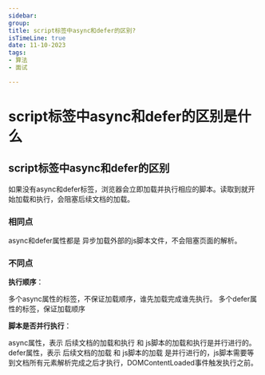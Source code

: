 ```yaml
---
sidebar:
group:
title: script标签中async和defer的区别?
isTimeLine: true
date: 11-10-2023
tags:
- 算法
- 面试

---
```

# script标签中async和defer的区别是什么

## script标签中async和defer的区别

如果没有async和defer标签，浏览器会立即加载并执行相应的脚本。读取到就开始加载和执行，会阻塞后续文档的加载。

### 相同点

async和defer属性都是 异步加载外部的js脚本文件，不会阻塞页面的解析。

### 不同点

**执行顺序**：

多个async属性的标签，不保证加载顺序，谁先加载完成谁先执行。
多个defer属性的标签，保证加载顺序

**脚本是否并行执行**：

async属性，表示 后续文档的加载和执行 和 js脚本的加载和执行是并行进行的。
defer属性，表示 后续文档的加载 和 js脚本的加载 是并行进行的，js脚本需要等到文档所有元素解析完成之后才执行，DOMContentLoaded事件触发执行之前。






























